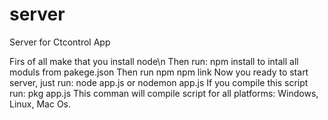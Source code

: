 # server
Server for Ctcontrol App

Firs of all make that you install node\n
Then run: npm install to intall all moduls from pakege.json
Then run npm npm link
Now you ready to start server, just run: node app.js or nodemon app.js
If you compile this script run: pkg app.js
This comman will compile script for all platforms: Windows, Linux, Mac Os.
